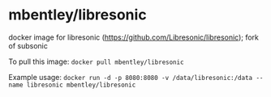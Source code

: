 mbentley/libresonic
===================

docker image for libresonic (https://github.com/Libresonic/libresonic); fork of subsonic

To pull this image:
`docker pull mbentley/libresonic`

Example usage:
`docker run -d -p 8080:8080 -v /data/libresonic:/data --name libresonic mbentley/libresonic`
